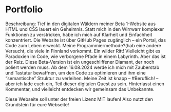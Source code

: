 # Portfolio
Beschreibung: Tief in den digitalen Wäldern meiner Beta 1-Website aus HTML und CSS lauert ein Geheimnis. Statt mich in den Wirrwarr komplexer Funktionen zu verstricken, habe ich mich auf Klarheit und Einfachheit konzentriert. Die Website ist über GitHub Pages zugänglich – ein Portal, das Code zum Leben erweckt.
Meine Programmiermethode?(hab eine andere Versucht, die viele in  Finnland vorkommt.  Ein wilder Ritt! Vielleicht gibt es Paradoxien im Code, wie verborgene Pfade in einem Labyrinth. Aber das ist der Reiz. Diese Beta-Version ist ein ungeschliffener Diamant, der noch poliert werden muss. Ab dem 16.08.2024 werde ich mich mit Zauberstab und Tastatur bewaffnen, um den Code zu optimieren und ihm eine “semantische” Struktur zu verleihen. Meine Zeit ist knapp – #Beruflich! – aber ich lade euch ein, Teil dieser digitalen Quest zu sein. Hinterlasst einen Kommentar, und vielleicht entdecken wir gemeinsam das Unbekannte.

Diese Webseite soll unter der freien Lizenz MIT laufen! Also nutzt den Grundstein für eure Webseite!
